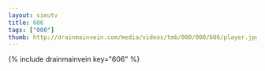 ```yaml
--- 
layout: sieutv
title: 606
tags: ["000"]
thumb: http://drainmainvein.com/media/videos/tmb/000/000/606/player.jpg
---
```

{% include drainmainvein key="606" %} 
